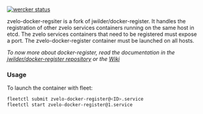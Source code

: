 [![wercker status](https://app.wercker.com/status/539604dd8f44e2fe2be5f46ac4442cd9/m "wercker status")](https://app.wercker.com/project/bykey/539604dd8f44e2fe2be5f46ac4442cd9)
  
zvelo-docker-regsiter is a fork of jwilder/docker-register.  It handles the registration of other zvelo services containers running on the same host in etcd.  The zvelo services containers that need to be registered must expose a port.  The zvelo-docker-register container must be launched on all hosts.
   
*To now more about docker-register, read the documentation in the [jwilder/docker-register repository](https://github.com/jwilder/docker-register) or the [Wiki](https://github.com/zvelo/zvelo-docker-register/wiki)*
 
### Usage 
To launch the container with fleet:
```zsh
fleetctl submit zvelo-docker-register@<ID>.service
fleetctl start zvelo-docker-register@1.service
```

